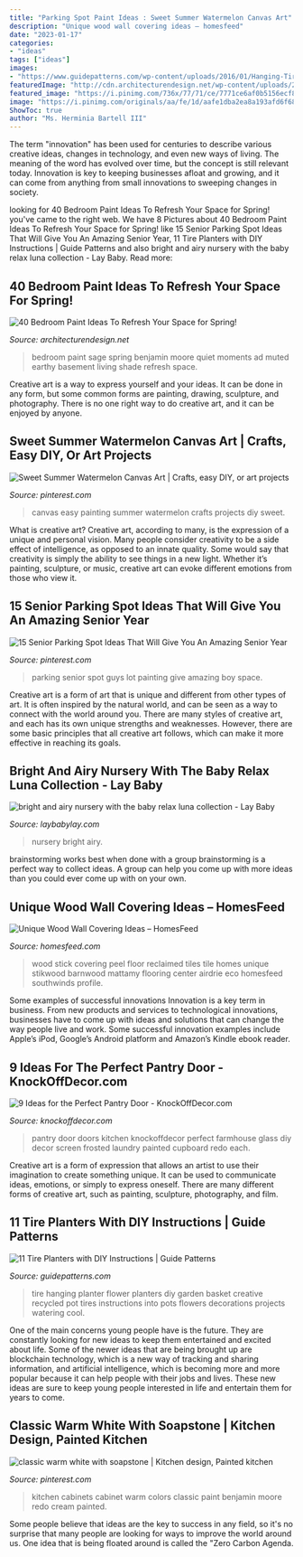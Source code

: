 ```yaml
---
title: "Parking Spot Paint Ideas : Sweet Summer Watermelon Canvas Art"
description: "Unique wood wall covering ideas – homesfeed"
date: "2023-01-17"
categories:
- "ideas"
tags: ["ideas"]
images:
- "https://www.guidepatterns.com/wp-content/uploads/2016/01/Hanging-Tire-Planters.jpg"
featuredImage: "http://cdn.architecturendesign.net/wp-content/uploads/2016/05/AD-Bedroom-Color-Paint-Sage-01.jpg"
featured_image: "https://i.pinimg.com/736x/77/71/ce/7771ce6af0b5156ecf8691f0ec2c323c.jpg?b=t"
image: "https://i.pinimg.com/originals/aa/fe/1d/aafe1dba2ea8a193afd6f686e3606aeb.jpg"
ShowToc: true
author: "Ms. Herminia Bartell III"
---
```



The term "innovation" has been used for centuries to describe various creative ideas, changes in technology, and even new ways of living. The meaning of the word has evolved over time, but the concept is still relevant today. Innovation is key to keeping businesses afloat and growing, and it can come from anything from small innovations to sweeping changes in society.

	

		
looking for 40 Bedroom Paint Ideas To Refresh Your Space for Spring! you've came to the right web. We have 8 Pictures about 40 Bedroom Paint Ideas To Refresh Your Space for Spring! like 15 Senior Parking Spot Ideas That Will Give You An Amazing Senior Year, 11 Tire Planters with DIY Instructions | Guide Patterns and also bright and airy nursery with the baby relax luna collection - Lay Baby. Read more:
		
    
## 40 Bedroom Paint Ideas To Refresh Your Space For Spring!

<img loading=lazy src="http://cdn.architecturendesign.net/wp-content/uploads/2016/05/AD-Bedroom-Color-Paint-Sage-01.jpg" onerror="this.onerror=null;this.src='https://tse3.mm.bing.net/th?id=OIP.C1ghjNSN7Wgj-gCcYWR0pQHaJU&amp;pid=15.1';" alt="40 Bedroom Paint Ideas To Refresh Your Space for Spring!">

_Source: architecturendesign.net_

>bedroom paint sage spring benjamin moore quiet moments ad muted earthy basement living shade refresh space. 

	

Creative art is a way to express yourself and your ideas. It can be done in any form, but some common forms are painting, drawing, sculpture, and photography. There is no one right way to do creative art, and it can be enjoyed by anyone.

    
## Sweet Summer Watermelon Canvas Art | Crafts, Easy DIY, Or Art Projects

<img loading=lazy src="https://i.pinimg.com/736x/77/71/ce/7771ce6af0b5156ecf8691f0ec2c323c.jpg?b=t" onerror="this.onerror=null;this.src='https://tse2.mm.bing.net/th?id=OIP.mN4OPpnK3JVSHk1dx0d1RQHaLm&amp;pid=15.1';" alt="Sweet Summer Watermelon Canvas Art | Crafts, easy DIY, or art projects">

_Source: pinterest.com_

>canvas easy painting summer watermelon crafts projects diy sweet. 

	

What is creative art?
Creative art, according to many, is the expression of a unique and personal vision. Many people consider creativity to be a side effect of intelligence, as opposed to an innate quality. Some would say that creativity is simply the ability to see things in a new light. Whether it’s painting, sculpture, or music, creative art can evoke different emotions from those who view it.

    
## 15 Senior Parking Spot Ideas That Will Give You An Amazing Senior Year

<img loading=lazy src="https://i.pinimg.com/736x/31/22/d0/3122d0a404c16d40d6bb7c9f4997120e.jpg" onerror="this.onerror=null;this.src='https://tse2.mm.bing.net/th?id=OIP.vs2HgvtCwImMUWLl4-nx5QHaJ3&amp;pid=15.1';" alt="15 Senior Parking Spot Ideas That Will Give You An Amazing Senior Year">

_Source: pinterest.com_

>parking senior spot guys lot painting give amazing boy space. 

	

Creative art is a form of art that is unique and different from other types of art. It is often inspired by the natural world, and can be seen as a way to connect with the world around you. There are many styles of creative art, and each has its own unique strengths and weaknesses. However, there are some basic principles that all creative art follows, which can make it more effective in reaching its goals.

    
## Bright And Airy Nursery With The Baby Relax Luna Collection - Lay Baby

<img loading=lazy src="http://res.cloudinary.com/laybabylay/image/upload/v1484280858/Jennie_s-Nursery-2_zextir.jpg" onerror="this.onerror=null;this.src='https://tse3.mm.bing.net/th?id=OIP.Nckui9MOptE7p3bxbrORigHaLH&amp;pid=15.1';" alt="bright and airy nursery with the baby relax luna collection - Lay Baby">

_Source: laybabylay.com_

>nursery bright airy. 

	

brainstorming works best when done with a group
brainstorming is a perfect way to collect ideas. A group can help you come up with more ideas than you could ever come up with on your own.

    
## Unique Wood Wall Covering Ideas – HomesFeed

<img loading=lazy src="https://homesfeed.com/wp-content/uploads/2016/02/Peel-Stick-Reclaimed-Wood-Wall-Covering-With-Luxury-Chandelier-And-Big-Table.jpg" onerror="this.onerror=null;this.src='https://tse2.mm.bing.net/th?id=OIP.7Y0IR-lGng1HNkjKeR9iagHaFj&amp;pid=15.1';" alt="Unique Wood Wall Covering Ideas – HomesFeed">

_Source: homesfeed.com_

>wood stick covering peel floor reclaimed tiles tile homes unique stikwood barnwood mattamy flooring center airdrie eco homesfeed southwinds profile. 

	

Some examples of successful innovations
Innovation is a key term in business. From new products and services to technological innovations, businesses have to come up with ideas and solutions that can change the way people live and work. Some successful innovation examples include Apple’s iPod, Google’s Android platform and Amazon’s Kindle ebook reader.

    
## 9 Ideas For The Perfect Pantry Door - KnockOffDecor.com

<img loading=lazy src="https://knockoffdecor.com/wp-content/uploads/2016/08/pantrycollage-990x1024.jpg" onerror="this.onerror=null;this.src='https://tse1.mm.bing.net/th?id=OIP.gDrINn7vvXXFU46T3y0AyQHaHq&amp;pid=15.1';" alt="9 Ideas for the Perfect Pantry Door - KnockOffDecor.com">

_Source: knockoffdecor.com_

>pantry door doors kitchen knockoffdecor perfect farmhouse glass diy decor screen frosted laundry painted cupboard redo each. 

	

Creative art is a form of expression that allows an artist to use their imagination to create something unique. It can be used to communicate ideas, emotions, or simply to express oneself. There are many different forms of creative art, such as painting, sculpture, photography, and film.

    
## 11 Tire Planters With DIY Instructions | Guide Patterns

<img loading=lazy src="https://www.guidepatterns.com/wp-content/uploads/2016/01/Hanging-Tire-Planters.jpg" onerror="this.onerror=null;this.src='https://tse1.mm.bing.net/th?id=OIP._PG3Yw0Zw9O1QyzcsNSFPwHaLH&amp;pid=15.1';" alt="11 Tire Planters with DIY Instructions | Guide Patterns">

_Source: guidepatterns.com_

>tire hanging planter flower planters diy garden basket creative recycled pot tires instructions into pots flowers decorations projects watering cool. 

	

One of the main concerns young people have is the future. They are constantly looking for new ideas to keep them entertained and excited about life. Some of the newer ideas that are being brought up are blockchain technology, which is a new way of tracking and sharing information, and artificial intelligence, which is becoming more and more popular because it can help people with their jobs and lives. These new ideas are sure to keep young people interested in life and entertain them for years to come.

    
## Classic Warm White With Soapstone | Kitchen Design, Painted Kitchen

<img loading=lazy src="https://i.pinimg.com/originals/aa/fe/1d/aafe1dba2ea8a193afd6f686e3606aeb.jpg" onerror="this.onerror=null;this.src='https://tse2.mm.bing.net/th?id=OIP.MCghs4lLGWFAnPZp5AbP6gHaLM&amp;pid=15.1';" alt="classic warm white with soapstone | Kitchen design, Painted kitchen">

_Source: pinterest.com_

>kitchen cabinets cabinet warm colors classic paint benjamin moore redo cream painted. 

	

Some people believe that ideas are the key to success in any field, so it's no surprise that many people are looking for ways to improve the world around us. One idea that is being floated around is called the "Zero Carbon Agenda.

